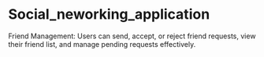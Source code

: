 # Social_neworking_application
Friend Management: Users can send, accept, or reject friend requests, view their friend list, and manage pending requests effectively.
